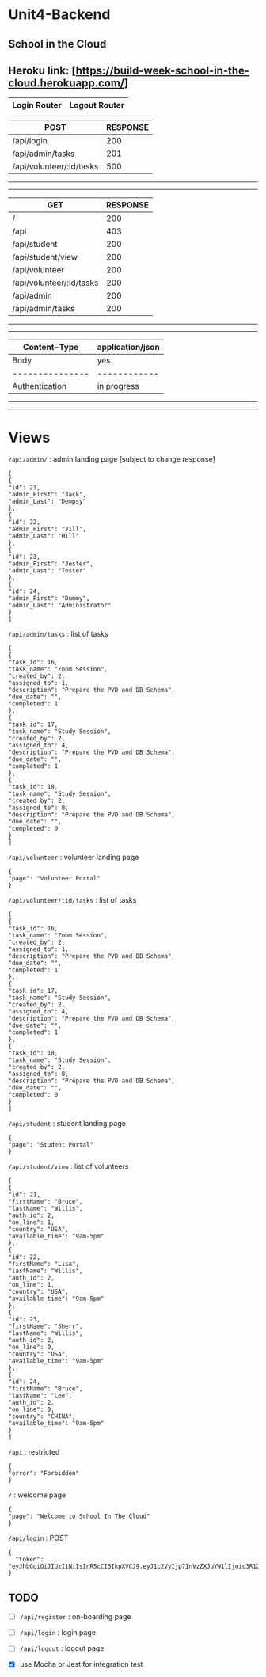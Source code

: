 # Unit4-Backend
## School in the Cloud
**Heroku link:** [https://build-week-school-in-the-cloud.herokuapp.com/]
-------------------------------------------------------------------------
Login Router | Logout Router
-------------| -------------


POST                     |  RESPONSE
-------------------------|--------------
/api/login               |     200
/api/admin/tasks         |     201
/api/volunteer/:id/tasks |     500
-------------------------------------------
-------------------------------------------

GET                      | RESPONSE
-------------------------|-----------
/                        | 200
/api                     | 403
/api/student             | 200
/api/student/view        | 200
/api/volunteer           | 200
/api/volunteer/:id/tasks | 200
/api/admin               | 200
/api/admin/tasks         | 200
--------------------------------------

---------------------------------
Content-Type   | application/json
---------------|------------------
Body           | yes
---------------|------------
Authentication | in progress
-----------------------------    




------------------------------
# Views
`/api/admin/` : admin landing page [subject to change response]
```
[
{
"id": 21,
"admin_First": "Jack",
"admin_Last": "Dempsy"
},
{
"id": 22,
"admin_First": "Jill",
"admin_Last": "Hill"
},
{
"id": 23,
"admin_First": "Jester",
"admin_Last": "Tester"
},
{
"id": 24,
"admin_First": "Dummy",
"admin_Last": "Administrator"
}
]
```

`/api/admin/tasks` : list of tasks
```
[
{
"task_id": 16,
"task_name": "Zoom Session",
"created_by": 2,
"assigned_to": 1,
"description": "Prepare the PVD and DB Schema",
"due_date": "",
"completed": 1
},
{
"task_id": 17,
"task_name": "Study Session",
"created_by": 2,
"assigned_to": 4,
"description": "Prepare the PVD and DB Schema",
"due_date": "",
"completed": 1
},
{
"task_id": 18,
"task_name": "Study Session",
"created_by": 2,
"assigned_to": 8,
"description": "Prepare the PVD and DB Schema",
"due_date": "",
"completed": 0
}
]
```

`/api/volunteer` : volunteer landing page
```
{
"page": "Volunteer Portal"
}
```

`/api/volunteer/:id/tasks` : list of tasks 
```
[
{
"task_id": 16,
"task_name": "Zoom Session",
"created_by": 2,
"assigned_to": 1,
"description": "Prepare the PVD and DB Schema",
"due_date": "",
"completed": 1
},
{
"task_id": 17,
"task_name": "Study Session",
"created_by": 2,
"assigned_to": 4,
"description": "Prepare the PVD and DB Schema",
"due_date": "",
"completed": 1
},
{
"task_id": 18,
"task_name": "Study Session",
"created_by": 2,
"assigned_to": 8,
"description": "Prepare the PVD and DB Schema",
"due_date": "",
"completed": 0
}
]
```


`/api/student` : student landing page
```
{
"page": "Student Portal"
}
```

`/api/student/view` : list of volunteers
```
[
{
"id": 21,
"firstName": "Bruce",
"lastName": "Willis",
"auth_id": 2,
"on_line": 1,
"country": "USA",
"available_time": "9am-5pm"
},
{
"id": 22,
"firstName": "Lisa",
"lastName": "Willis",
"auth_id": 2,
"on_line": 1,
"country": "USA",
"available_time": "9am-5pm"
},
{
"id": 23,
"firstName": "Sherr",
"lastName": "Willis",
"auth_id": 2,
"on_line": 0,
"country": "USA",
"available_time": "9am-5pm"
},
{
"id": 24,
"firstName": "Bruce",
"lastName": "Lee",
"auth_id": 2,
"on_line": 0,
"country": "CHINA",
"available_time": "9am-5pm"
}
]
```

`/api` : restricted
```
{
"error": "Forbidden"
}
```

`/` : welcome page
```
{
"page": "Welcome to School In The Cloud"
}
```

`/api/login` : POST
```
{
  "token": "eyJhbGciOiJIUzI1NiIsInR5cCI6IkpXVCJ9.eyJ1c2VyIjp7InVzZXJuYW1lIjoic3R1ZGVudCIsInBhc3N3b3JkIjoic3R1ZGVudCJ9LCJpYXQiOjE1OTAzMzg0MjB9.16VQC5aPl1HDfGLjMCMNH_qsiDAbO3sXE9Tn9fqJaiY"
}
```

## TODO
- [ ] `/api/register` : on-boarding page
- [ ] `/api/login` : login page
- [ ] `/api/logout` : logout page

- [x] use Mocha or Jest for integration test

